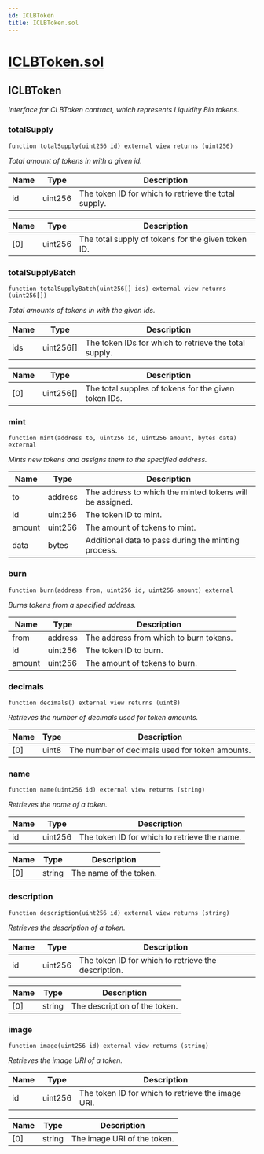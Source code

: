 ```yaml
---
id: ICLBToken
title: ICLBToken.sol
---
```

# [ICLBToken.sol](https://github.com/chromatic-protocol/contracts/tree/main/contracts/core/interfaces/ICLBToken.sol)

## ICLBToken

_Interface for CLBToken contract, which represents Liquidity Bin tokens._

### totalSupply

```solidity
function totalSupply(uint256 id) external view returns (uint256)
```

_Total amount of tokens in with a given id._

| Name | Type | Description |
| ---- | ---- | ----------- |
| id | uint256 | The token ID for which to retrieve the total supply. |

| Name | Type | Description |
| ---- | ---- | ----------- |
| [0] | uint256 | The total supply of tokens for the given token ID. |

### totalSupplyBatch

```solidity
function totalSupplyBatch(uint256[] ids) external view returns (uint256[])
```

_Total amounts of tokens in with the given ids._

| Name | Type | Description |
| ---- | ---- | ----------- |
| ids | uint256[] | The token IDs for which to retrieve the total supply. |

| Name | Type | Description |
| ---- | ---- | ----------- |
| [0] | uint256[] | The total supples of tokens for the given token IDs. |

### mint

```solidity
function mint(address to, uint256 id, uint256 amount, bytes data) external
```

_Mints new tokens and assigns them to the specified address._

| Name | Type | Description |
| ---- | ---- | ----------- |
| to | address | The address to which the minted tokens will be assigned. |
| id | uint256 | The token ID to mint. |
| amount | uint256 | The amount of tokens to mint. |
| data | bytes | Additional data to pass during the minting process. |

### burn

```solidity
function burn(address from, uint256 id, uint256 amount) external
```

_Burns tokens from a specified address._

| Name | Type | Description |
| ---- | ---- | ----------- |
| from | address | The address from which to burn tokens. |
| id | uint256 | The token ID to burn. |
| amount | uint256 | The amount of tokens to burn. |

### decimals

```solidity
function decimals() external view returns (uint8)
```

_Retrieves the number of decimals used for token amounts._

| Name | Type | Description |
| ---- | ---- | ----------- |
| [0] | uint8 | The number of decimals used for token amounts. |

### name

```solidity
function name(uint256 id) external view returns (string)
```

_Retrieves the name of a token._

| Name | Type | Description |
| ---- | ---- | ----------- |
| id | uint256 | The token ID for which to retrieve the name. |

| Name | Type | Description |
| ---- | ---- | ----------- |
| [0] | string | The name of the token. |

### description

```solidity
function description(uint256 id) external view returns (string)
```

_Retrieves the description of a token._

| Name | Type | Description |
| ---- | ---- | ----------- |
| id | uint256 | The token ID for which to retrieve the description. |

| Name | Type | Description |
| ---- | ---- | ----------- |
| [0] | string | The description of the token. |

### image

```solidity
function image(uint256 id) external view returns (string)
```

_Retrieves the image URI of a token._

| Name | Type | Description |
| ---- | ---- | ----------- |
| id | uint256 | The token ID for which to retrieve the image URI. |

| Name | Type | Description |
| ---- | ---- | ----------- |
| [0] | string | The image URI of the token. |

